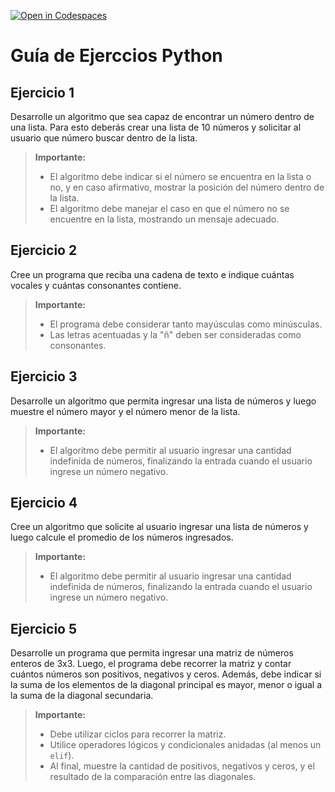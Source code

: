 [![Open in Codespaces](https://classroom.github.com/assets/launch-codespace-2972f46106e565e64193e422d61a12cf1da4916b45550586e14ef0a7c637dd04.svg)](https://classroom.github.com/open-in-codespaces?assignment_repo_id=19764852)
# Guía de Ejerccios Python

## Ejercicio 1

Desarrolle un algoritmo que sea capaz de encontrar un número dentro de una lista. Para esto deberás crear una lista de 10 números y solicitar al usuario que número buscar dentro de la lista.

> **Importante:** 
> - El algoritmo debe indicar si el número se encuentra en la lista o no, y en caso afirmativo, mostrar la posición del número dentro de la lista.
> - El algoritmo debe manejar el caso en que el número no se encuentre en la lista, mostrando un mensaje adecuado.

## Ejercicio 2

Cree un programa que reciba una cadena de texto e indique cuántas vocales y cuántas consonantes contiene.

> **Importante:**
> - El programa debe considerar tanto mayúsculas como minúsculas.
> - Las letras acentuadas y la "ñ" deben ser consideradas como consonantes.

## Ejercicio 3

Desarrolle un algoritmo que permita ingresar una lista de números y luego muestre el número mayor y el número menor de la lista.
> **Importante:**
> - El algoritmo debe permitir al usuario ingresar una cantidad indefinida de números, finalizando la entrada cuando el usuario ingrese un número negativo.


## Ejercicio 4

Cree un algoritmo que solicite al usuario ingresar una lista de números y luego calcule el promedio de los números ingresados.
> **Importante:**
> - El algoritmo debe permitir al usuario ingresar una cantidad indefinida de números, finalizando la entrada cuando el usuario ingrese un número negativo.

## Ejercicio 5


Desarrolle un programa que permita ingresar una matriz de números enteros de 3x3. Luego, el programa debe recorrer la matriz y contar cuántos números son positivos, negativos y ceros. Además, debe indicar si la suma de los elementos de la diagonal principal es mayor, menor o igual a la suma de la diagonal secundaria.

> **Importante:**
> - Debe utilizar ciclos para recorrer la matriz.
> - Utilice operadores lógicos y condicionales anidadas (al menos un `elif`).
> - Al final, muestre la cantidad de positivos, negativos y ceros, y el resultado de la comparación entre las diagonales.